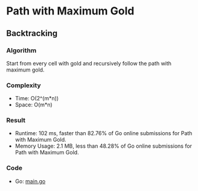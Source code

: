 # Path with Maximum Gold



## Backtracking



### Algorithm

Start from every cell with gold and recursively follow the path with maximum gold.


### Complexity

- Time: O(2^(m*n))
- Space: O(m*n)


### Result

- Runtime: 102 ms, faster than 82.76% of Go online submissions for Path with Maximum Gold.
- Memory Usage: 2.1 MB, less than 48.28% of Go online submissions for Path with Maximum Gold.


### Code

- Go: [main.go](#maingo)